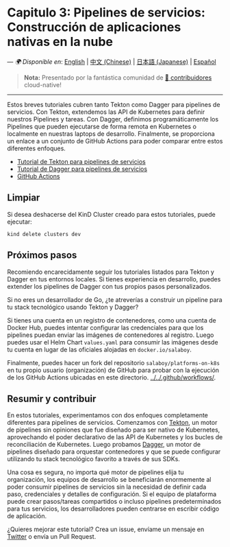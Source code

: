 # Capitulo 3: Pipelines de servicios: Construcción de aplicaciones nativas en la nube

—
_🌍 Disponible
en_: [English](README.md) | [中文 (Chinese)](README-zh.md) | [日本語 (Japanese)](README-ja.md) | [Español](README-es.md)
> **Nota:** Presentado por la fantástica comunidad
> de [ 🌟 contribuidores](https://github.com/salaboy/platforms-on-k8s/graphs/contributors) cloud-native!

---

Estos breves tutoriales cubren tanto Tekton como Dagger para pipelines de servicios. Con Tekton, extendemos las API de
Kubernetes para definir nuestros Pipelines y tareas. Con Dagger, definimos programáticamente los Pipelines que pueden
ejecutarse de forma remota en Kubernetes o localmente en nuestras laptops de desarrollo. Finalmente, se proporciona un
enlace a un conjunto de GitHub Actions para poder comparar entre estos diferentes enfoques.

- [Tutorial de Tekton para pipelines de servicios](tekton/README-es.md)
- [Tutorial de Dagger para pipelines de servicios](dagger/README-es.md)
- [GitHub Actions](github-actions/README-es.md)

## Limpiar

Si desea deshacerse del KinD Cluster creado para estos tutoriales, puede ejecutar:

```shell
kind delete clusters dev
```

## Próximos pasos

Recomiendo encarecidamente seguir los tutoriales listados para Tekton y Dagger en tus entornos locales. Si tienes
experiencia en desarrollo, puedes extender los pipelines de Dagger con tus propios pasos personalizados.

Si no eres un desarrollador de Go, ¿te atreverías a construir un pipeline para tu stack tecnológico usando Tekton y
Dagger?

Si tienes una cuenta en un registro de contenedores, como una cuenta de Docker Hub, puedes intentar configurar las
credenciales para que los pipelines puedan enviar las imágenes de contenedores al registro. Luego puedes usar el Helm
Chart `values.yaml` para consumir las imágenes desde tu cuenta en lugar de las oficiales alojadas
en `docker.io/salaboy`.

Finalmente, puedes hacer un fork del repositorio `salaboy/platforms-on-k8s` en tu propio usuario (organización) de
GitHub para probar con la ejecución de los GitHub Actions ubicadas en este
directorio. [../../.github/workflows/](../../.github/workflows/).

## Resumir y contribuir

En estos tutoriales, experimentamos con dos enfoques completamente diferentes para pipelines de servicios. Comenzamos
con [Tekton](https://tekton.dev), un motor de pipelines sin opiniones que fue diseñado para ser nativo de Kubernetes,
aprovechando el
poder declarativo de las API de Kubernetes y los bucles de reconciliación de Kubernetes. Luego
probamos [Dagger](https://dagger.io), un motor
de pipelines diseñado para orquestar contenedores y que se puede configurar utilizando tu stack tecnológico favorito a
través de sus SDKs.

Una cosa es segura, no importa qué motor de pipelines elija tu organización, los equipos de desarrollo se beneficiarán
enormemente al poder consumir pipelines de servicios sin la necesidad de definir cada paso, credenciales y detalles de
configuración. Si el equipo de plataforma puede crear pasos/tareas compartidos o incluso pipelines predeterminados para
tus servicios, los desarrolladores pueden centrarse en escribir código de aplicación.

¿Quieres mejorar este tutorial? Crea un issue, envíame un mensaje en [Twitter](https://twitter.com/salaboy)  o envía un
Pull Request.